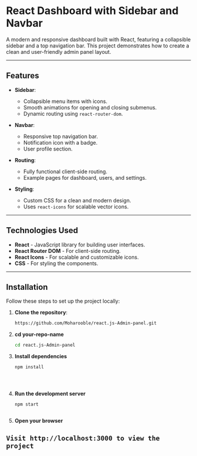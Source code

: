 # React Dashboard with Sidebar and Navbar

A modern and responsive dashboard built with React, featuring a collapsible sidebar and a top navigation bar. This project demonstrates how to create a clean and user-friendly admin panel layout.

---

## Features

- **Sidebar**:
  - Collapsible menu items with icons.
  - Smooth animations for opening and closing submenus.
  - Dynamic routing using `react-router-dom`.

- **Navbar**:
  - Responsive top navigation bar.
  - Notification icon with a badge.
  - User profile section.

- **Routing**:
  - Fully functional client-side routing.
  - Example pages for dashboard, users, and settings.

- **Styling**:
  - Custom CSS for a clean and modern design.
  - Uses `react-icons` for scalable vector icons.

---

## Technologies Used

- **React** - JavaScript library for building user interfaces.
- **React Router DOM** - For client-side routing.
- **React Icons** - For scalable and customizable icons.
- **CSS** - For styling the components.

---

## Installation

Follow these steps to set up the project locally:

1. **Clone the repository**:
   ```bash
   https://github.com/Moharooble/react.js-Admin-panel.git

2. **cd your-repo-name**
   ```bash
   cd react.js-Admin-panel

3. **Install dependencies**
   ```bash
   npm install





4. **Run the development server**
   ```bash
   npm start



4. **Open your browser**

## `Visit http://localhost:3000 to view the project`